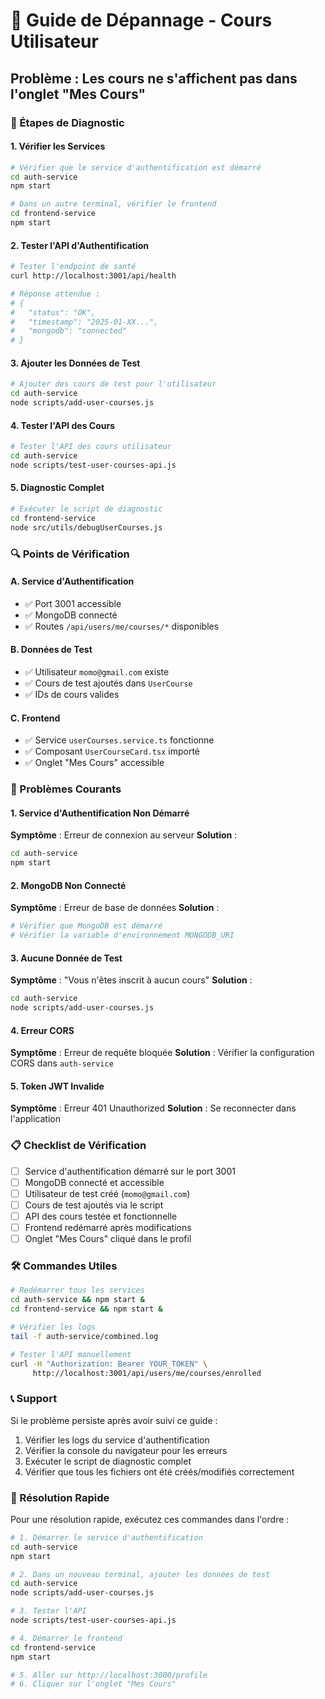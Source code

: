 # 🔧 Guide de Dépannage - Cours Utilisateur

## Problème : Les cours ne s'affichent pas dans l'onglet "Mes Cours"

### 🚀 Étapes de Diagnostic

#### 1. Vérifier les Services
```bash
# Vérifier que le service d'authentification est démarré
cd auth-service
npm start

# Dans un autre terminal, vérifier le frontend
cd frontend-service
npm start
```

#### 2. Tester l'API d'Authentification
```bash
# Tester l'endpoint de santé
curl http://localhost:3001/api/health

# Réponse attendue :
# {
#   "status": "OK",
#   "timestamp": "2025-01-XX...",
#   "mongodb": "connected"
# }
```

#### 3. Ajouter les Données de Test
```bash
# Ajouter des cours de test pour l'utilisateur
cd auth-service
node scripts/add-user-courses.js
```

#### 4. Tester l'API des Cours
```bash
# Tester l'API des cours utilisateur
cd auth-service
node scripts/test-user-courses-api.js
```

#### 5. Diagnostic Complet
```bash
# Exécuter le script de diagnostic
cd frontend-service
node src/utils/debugUserCourses.js
```

### 🔍 Points de Vérification

#### A. Service d'Authentification
- ✅ Port 3001 accessible
- ✅ MongoDB connecté
- ✅ Routes `/api/users/me/courses/*` disponibles

#### B. Données de Test
- ✅ Utilisateur `momo@gmail.com` existe
- ✅ Cours de test ajoutés dans `UserCourse`
- ✅ IDs de cours valides

#### C. Frontend
- ✅ Service `userCourses.service.ts` fonctionne
- ✅ Composant `UserCourseCard.tsx` importé
- ✅ Onglet "Mes Cours" accessible

### 🐛 Problèmes Courants

#### 1. Service d'Authentification Non Démarré
**Symptôme** : Erreur de connexion au serveur
**Solution** :
```bash
cd auth-service
npm start
```

#### 2. MongoDB Non Connecté
**Symptôme** : Erreur de base de données
**Solution** :
```bash
# Vérifier que MongoDB est démarré
# Vérifier la variable d'environnement MONGODB_URI
```

#### 3. Aucune Donnée de Test
**Symptôme** : "Vous n'êtes inscrit à aucun cours"
**Solution** :
```bash
cd auth-service
node scripts/add-user-courses.js
```

#### 4. Erreur CORS
**Symptôme** : Erreur de requête bloquée
**Solution** : Vérifier la configuration CORS dans `auth-service`

#### 5. Token JWT Invalide
**Symptôme** : Erreur 401 Unauthorized
**Solution** : Se reconnecter dans l'application

### 📋 Checklist de Vérification

- [ ] Service d'authentification démarré sur le port 3001
- [ ] MongoDB connecté et accessible
- [ ] Utilisateur de test créé (`momo@gmail.com`)
- [ ] Cours de test ajoutés via le script
- [ ] API des cours testée et fonctionnelle
- [ ] Frontend redémarré après modifications
- [ ] Onglet "Mes Cours" cliqué dans le profil

### 🛠️ Commandes Utiles

```bash
# Redémarrer tous les services
cd auth-service && npm start &
cd frontend-service && npm start &

# Vérifier les logs
tail -f auth-service/combined.log

# Tester l'API manuellement
curl -H "Authorization: Bearer YOUR_TOKEN" \
     http://localhost:3001/api/users/me/courses/enrolled
```

### 📞 Support

Si le problème persiste après avoir suivi ce guide :

1. Vérifier les logs du service d'authentification
2. Vérifier la console du navigateur pour les erreurs
3. Exécuter le script de diagnostic complet
4. Vérifier que tous les fichiers ont été créés/modifiés correctement

### 🎯 Résolution Rapide

Pour une résolution rapide, exécutez ces commandes dans l'ordre :

```bash
# 1. Démarrer le service d'authentification
cd auth-service
npm start

# 2. Dans un nouveau terminal, ajouter les données de test
cd auth-service
node scripts/add-user-courses.js

# 3. Tester l'API
node scripts/test-user-courses-api.js

# 4. Démarrer le frontend
cd frontend-service
npm start

# 5. Aller sur http://localhost:3000/profile
# 6. Cliquer sur l'onglet "Mes Cours"
```



